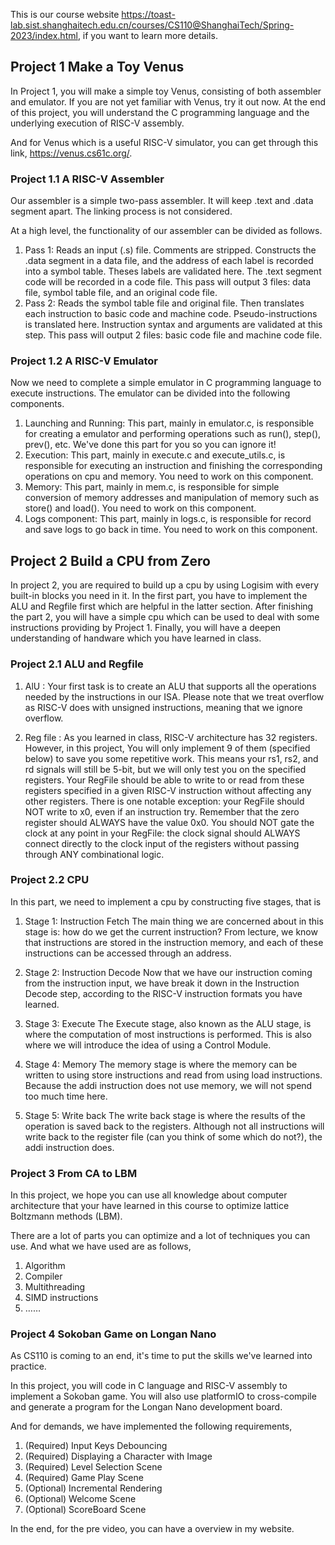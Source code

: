 This is our course website https://toast-lab.sist.shanghaitech.edu.cn/courses/CS110@ShanghaiTech/Spring-2023/index.html, if you want to learn more details.

## Project 1 Make a Toy Venus 
In Project 1, you will make a simple toy Venus, consisting of both assembler and emulator. If you are not yet familiar with Venus, try it out now. At the end of this project, you will understand the C programming language and the underlying execution of RISC-V assembly.

And for Venus which is a useful RISC-V simulator, you can get through this link, https://venus.cs61c.org/.
### Project 1.1 A RISC-V Assembler

Our assembler is a simple two-pass assembler. It will keep .text and .data segment apart. The linking process is not considered.

At a high level, the functionality of our assembler can be divided as follows.

1. Pass 1: Reads an input (.s) file. Comments are stripped. Constructs the .data segment in a data file, and the address of each label is recorded into a symbol table. Theses labels are validated here. The .text segment code will be recorded in a code file. This pass will output 3 files: data file, symbol table file, and an original code file.
2. Pass 2: Reads the symbol table file and original file. Then translates each instruction to basic code and machine code. Pseudo-instructions is translated here. Instruction syntax and arguments are validated at this step. This pass will output 2 files: basic code file and machine code file.
### Project 1.2 A RISC-V Emulator
Now we need to complete a simple emulator in C programming language to execute instructions. The emulator can be divided into the following components.

1. Launching and Running: This part, mainly in emulator.c, is responsible for creating a emulator and performing operations such as run(), step(), prev(), etc. We've done this part for you so you can ignore it!
2. Execution: This part, mainly in execute.c and execute_utils.c, is responsible for executing an instruction and finishing the corresponding operations on cpu and memory. You need to work on this component.
3. Memory: This part, mainly in mem.c, is responsible for simple conversion of memory addresses and manipulation of memory such as store() and load(). You need to work on this component.
4. Logs component: This part, mainly in logs.c, is responsible for record and save logs to go back in time. You need to work on this component.

## Project 2 Build a CPU from Zero
In project 2, you are required to build up a cpu by using Logisim with every built-in blocks you need in it. In the first part, you have to implement the ALU and Regfile first which are helpful in the latter section. After finishing the part 2, you will have a simple cpu which can be used to deal with some instructions providing by Project 1. Finally, you will have a deepen understanding of handware which you have learned in class.
### Project 2.1 ALU and Regfile
 1.  AlU : Your first task is to create an ALU that supports all the operations needed by the instructions in our ISA. Please note that we treat overflow as RISC-V does with unsigned instructions, meaning that we ignore overflow.

2. Reg file : As you learned in class, RISC-V architecture has 32 registers. However, in this project, You will only implement 9 of them (specified below) to save you some repetitive work. This means your rs1, rs2, and rd signals will still be 5-bit, but we will only test you on the specified registers.
Your RegFile should be able to write to or read from these registers specified in a given RISC-V instruction without affecting any other registers. There is one notable exception: your RegFile should NOT write to x0, even if an instruction try. Remember that the zero register should ALWAYS have the value 0x0. You should NOT gate the clock at any point in your RegFile: the clock signal should ALWAYS connect directly to the clock input of the registers without passing through ANY combinational logic.
### Project 2.2 CPU
In this part, we need to implement a cpu by constructing five stages, that is
1. Stage 1: Instruction Fetch
   The main thing we are concerned about in this stage is: how do we get the current instruction? From lecture, we know that instructions are stored in the instruction memory, and each of these instructions can be accessed through an address.


2. Stage 2: Instruction Decode
   Now that we have our instruction coming from the instruction input, we have break it down in the Instruction Decode step, according to the RISC-V instruction formats you have learned.
3. Stage 3: Execute
   The Execute stage, also known as the ALU stage, is where the computation of most instructions is performed. This is also where we will introduce the idea of using a Control Module.


4. Stage 4: Memory
   The memory stage is where the memory can be written to using store instructions and read from using load instructions. Because the addi instruction does not use memory, we will not spend too much time here.
5. Stage 5: Write back 
   The write back stage is where the results of the operation is saved back to the registers. Although not all instructions will write back to the register file (can you think of some which do not?), the addi instruction does.


### Project 3 From CA to LBM
In this project, we hope you can use all knowledge about computer architecture that your have learned in this course to optimize lattice Boltzmann methods (LBM). 

There are a lot of parts you can optimize and a lot of techniques you can use. And what we have used are as follows, 
1. Algorithm
2. Compiler
3. Multithreading
4. SIMD instructions
5. ……
### Project 4 Sokoban Game on Longan Nano
As CS110 is coming to an end, it's time to put the skills we've learned into practice.

In this project, you will code in C language and RISC-V assembly to implement a Sokoban game.
You will also use platformIO to cross-compile and generate a program for the Longan Nano development board.

And for demands, we have implemented the following requirements, 
1. (Required) Input Keys Debouncing
2. (Required) Displaying a Character with Image
3. (Required) Level Selection Scene
4. (Required) Game Play Scene
5. (Optional) Incremental Rendering
6. (Optional) Welcome Scene
7. (Optional) ScoreBoard Scene

In the end, for the pre video, you can have a overview in my website.
